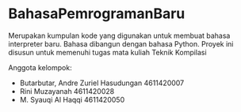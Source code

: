 # BahasaPemrogramanBaru
Merupakan kumpulan kode yang digunakan untuk membuat bahasa interpreter baru. Bahasa dibangun dengan bahasa Python.
Proyek ini disusun untuk memenuhi tugas mata kuliah Teknik Kompilasi

Anggota kelompok:
- Butarbutar, Andre Zuriel Hasudungan   4611420007
- Rini Muzayanah                        4611420028
- M. Syauqi Al Haqqi                    4611420050
